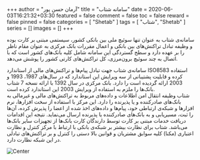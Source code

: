 +++
author = "آرمان حسن پور"
title = "سامانه شتاب" 
date = 2020-06-03T16:21:32+03:30
featured = false
comment = false
toc = false
reward = false
pinned = false
categories = [
	"Shetab"
]
tags = [
    "شتاب", "Shetab"
]
series = []
images = []
+++

سامانه‌ی شتاب به عنوان تنها سوئیچ ملی بین بانکی کشور، سیستمی مبتنی بر کارت‌ بوده و وظیفه تبادل تراکنش‌های بین بانکی و اعمال مقررات بانک مرکزی به عنوان مقام ناظر را بر عهده دارد و سطح گستردگی این سامانه شامل کلیه بانک‌های کشور است که با اتصال به چند سوئیچ برون‌مرزی، کل تراکنش‌های کارتی کشور را پوشش می‌دهد. 
<!--more-->
سامانه‌ی شتاب جهت تبادل پیام‌ها و تراکنش‌های مالی از استاندارد ISO8583 استفاده کرده و قابلیت پشتیبانی از سه ویرایش این استاندارد که در سال‌های 1987، 1993 و 2003 ارائه گردیده است را دارد. بانک مرکزی در سال 1392 با ارائه نسخه 7 شتاب بانک‌ها را ملزم به استفاده از ویرایش 2003 این استاندارد کرده است.
<br>
شتاب وظیفه انتقال امن اطلاعات و داده‌های مربوط به تراکنش‌های ‌مالی و غیرمالی به بانک‌های صادرکننده و یا پذیرنده را دارد. این مرکز با استفاده از سخت افزارها، نرم افزارها و شبکه‌ی ارتباطی خود، پیام‌ها و داده‌های اخذ شده از اعضا را پذیرش کرده، آن‌ها را ثبت، مسیریابی و به بانک‌های صادرکننده یا پذیرنده ارسال می‌نماید. نتیجه این اقدامات دریافت خدمات مبتنی بر کارت توسط دارندگان کارت بانک‌ها از تجهیزات سایر بانک‌ها می‌باشد. شتاب برای نظارت بیشتر بر شبکه‌ی بانکی با ارتباط با مرکز کنترل و نظارت اعتباری (مکنا) کلیه سوابق مشتریان و قوانین بالا دستی را کنترل و بر تراکنش‌های تبادلی در این شبکه نظارت دارد.

![Center](/shetab.png#center)